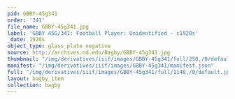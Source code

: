 ```yaml
---
pid: GBBY-45g341
order: '341'
file_name: GBBY-45g341.jpg
label: 'GBBY 45G/341: Football Player: Unidentified - c1920s'
_date: 1920s
object_type: glass plate negative
source: http://archives.nd.edu/Bagby/GBBY-45g341.jpg
thumbnail: "/img/derivatives/iiif/images/GBBY-45g341/full/250,/0/default.jpg"
manifest: "/img/derivatives/iiif/images/GBBY-45g341/manifest.json"
full: "/img/derivatives/iiif/images/GBBY-45g341/full/1140,/0/default.jpg"
layout: bagby_item
collection: bagby
---
```

